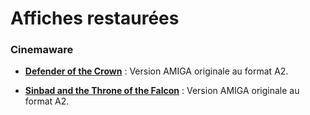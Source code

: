 # Affiches restaurées

### Cinemaware

- **[Defender of the Crown](/Defender_of_the_Crown)** : Version AMIGA originale au format A2.

- **[Sinbad and the Throne of the Falcon](/Sinbad_and_the_Throne_of_the_Falcon)** : Version AMIGA originale au format A2.
